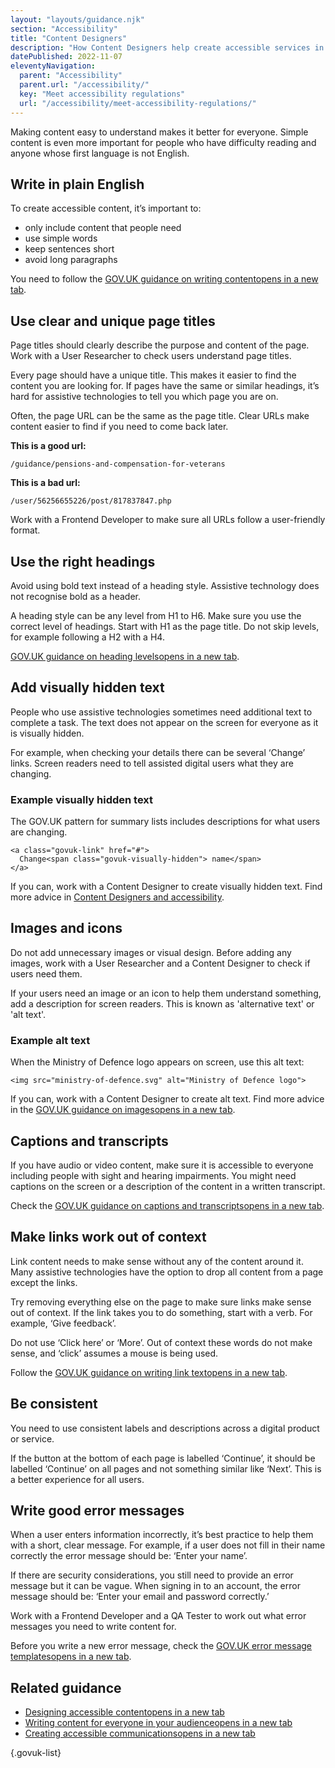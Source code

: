 ```yaml
---
layout: "layouts/guidance.njk"
section: "Accessibility"
title: "Content Designers"
description: "How Content Designers help create accessible services in Defence. Making content easy to understand makes it better for everyone."
datePublished: 2022-11-07
eleventyNavigation:
  parent: "Accessibility"
  parent.url: "/accessibility/"
  key: "Meet accessibility regulations"
  url: "/accessibility/meet-accessibility-regulations/"
---
```


Making content easy to understand makes it better for everyone. Simple content is even more important for people who have difficulty reading and anyone whose first language is not English.

## Write in plain English

To create accessible content, it’s important to:

- only include content that people need
- use simple words
- keep sentences short
- avoid long paragraphs

You need to follow the <a href="//www.gov.uk/guidance/content-design/writing-for-gov-uk/" target="_blank">GOV.UK guidance on writing content<span class="govuk-visually-hidden">opens in a new tab</span></a>.

## Use clear and unique page titles

Page titles should clearly describe the purpose and content of the page. Work with a User Researcher to check users understand page titles.

Every page should have a unique title. This makes it easier to find the content you are looking for. If pages have the same or similar headings, it’s hard for assistive technologies to tell you which page you are on.

Often, the page URL can be the same as the page title. Clear URLs make content easier to find if you need to come back later.

**This is a good url:**

```/guidance/pensions-and-compensation-for-veterans```

**This is a bad url:**

```/user/56256655226/post/817837847.php```

Work with a Frontend Developer to make sure all URLs follow a user-friendly format.

## Use the right headings

Avoid using bold text instead of a heading style. Assistive technology does not recognise bold as a header.

A heading style can be any level from H1 to H6. Make sure you use the correct level of headings. Start with H1 as the page title. Do not skip levels, for example following a H2 with a H4.

<a href="https://www.gov.uk/guidance/content-design/writing-for-gov-uk#headings" target="_blank">GOV.UK guidance on heading levels<span class="govuk-visually-hidden">opens in a new tab</span></a>.

## Add visually hidden text

People who use assistive technologies sometimes need additional text to complete a task. The text does not appear on the screen for everyone as it is visually hidden.

For example, when checking your details there can be several ‘Change’ links. Screen readers need to tell assisted digital users what they are changing. 

### Example visually hidden text 
The GOV.UK pattern for summary lists includes descriptions for what users are changing.

    <a class="govuk-link" href="#">
      Change<span class="govuk-visually-hidden"> name</span>
    </a>
 
If you can, work with a Content Designer to create visually hidden text. Find more advice in [Content Designers and accessibility](/accessibility/meet-accessibility-regulations/content-designers/). 

## Images and icons 

Do not add unnecessary images or visual design. Before adding any images, work with a User Researcher and a Content Designer to check if users need them.

If your users need an image or an icon to help them understand something, add a description for screen readers. This is known as 'alternative text' or 'alt text'. 

### Example alt text 

When the Ministry of Defence logo appears on screen, use this alt text:
 
    <img src="ministry-of-defence.svg" alt="Ministry of Defence logo">
 
If you can, work with a Content Designer to create alt text. Find more advice in the <a href="https://design-system.service.gov.uk/styles/images/" target="_blank">GOV.UK guidance on images<span class="govuk-visually-hidden">opens in a new tab</span></a>.

## Captions and transcripts

If you have audio or video content, make sure it is accessible to everyone including people with sight and hearing impairments. You might need captions on the screen or a description of the content in a written transcript.

Check the <a href="https://www.gov.uk/guidance/how-to-publish-on-gov-uk/images-and-videos/" target="_blank">GOV.UK guidance on captions and transcripts<span class="govuk-visually-hidden">opens in a new tab</span></a>.


## Make links work out of context

Link content needs to make sense without any of the content around it. Many assistive technologies have the option to drop all content from a page except the links.

Try removing everything else on the page to make sure links make sense out of context. If the link takes you to do something, start with a verb. For example, ‘Give feedback’.

Do not use ‘Click here’ or ‘More’. Out of context these words do not make sense, and ‘click’ assumes a mouse is being used.

Follow the <a href="https://www.gov.uk/guidance/content-design/links/" target="_blank">GOV.UK guidance on writing link text<span class="govuk-visually-hidden">opens in a new tab</span></a>. 

## Be consistent

You need to use consistent labels and descriptions across a digital product or service.

If the button at the bottom of each page is labelled ‘Continue’, it should be labelled ‘Continue’ on all pages and not something similar like ‘Next’. This is a better experience for all users.

## Write good error messages

When a user enters information incorrectly, it’s best practice to help them with a short, clear message. For example, if a user does not fill in their name correctly the error message should be: ‘Enter your name’.

If there are security considerations, you still need to provide an error message but it can be vague. When signing in to an account, the error message should be: ‘Enter your email and password correctly.’

Work with a Frontend Developer and a QA Tester to work out what error messages you need to write content for.

Before you write a new error message, check the <a href="https://design-system.service.gov.uk/components/error-message/#use-error-message-templates" target="_blank">GOV.UK error message templates<span class="govuk-visually-hidden">opens in a new tab</span></a>.


## Related guidance

- <a href="https://www.gov.uk/guidance/guidance-and-tools-for-digital-accessibility#designing-accessible-content" target="_blank">Designing accessible content<span class="govuk-visually-hidden">opens in a new tab</span></a>
- <a href="https://gds.blog.gov.uk/2016/02/23/writing-content-for-everyone/" target="_blank">Writing content for everyone in your audience<span class="govuk-visually-hidden">opens in a new tab</span></a>
- <a href="https://gcs.civilservice.gov.uk/guidance/digital-communication/accessible-communications/" target="_blank">Creating accessible communications<span class="govuk-visually-hidden">opens in a new tab</span></a>

{.govuk-list}
